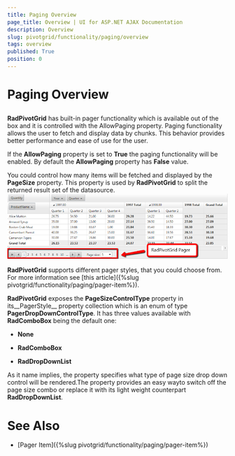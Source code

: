 ```yaml
---
title: Paging Overview
page_title: Overview | UI for ASP.NET AJAX Documentation
description: Overview
slug: pivotgrid/functionality/paging/overview
tags: overview
published: True
position: 0
---
```


# Paging Overview



## 

__RadPivotGrid__ has built-in pager functionality which is available out of the box and it is controlled with the AllowPaging property. Paging functionality allows the user to fetch and display data by chunks. This behavior provides better performance and ease of use for the user.

If the __AllowPaging__ property is set to __True__ the paging functionality will be enabled. By default the __AllowPaging__ property has __False__ value.

You could control how many items will be fetched and displayed by the __PageSize__ property. This property is used by __RadPivotGrid__ to split the returned result set of the datasource.![General Pager](images/PivotGrid-Basic-Paging.png)

__RadPivotGrid__ supports different pager styles, that you could choose from. For more information see [this article]({%slug pivotgrid/functionality/paging/pager-item%}).

__RadPivotGrid__ exposes the __PageSizeControlType__ property in its__PagerStyle__ property collection which is an enum of type __PagerDropDownControlType__. It has three values available with __RadComboBox__ being the default one:

* __None__

* __RadComboBox__

* __RadDropDownList__

As it name implies, the property specifies what type of page size drop down control will be rendered.The property provides an easy wayto switch off the page size combo or replace it with its light weight counterpart __RadDropDownList__.

# See Also

 * [Pager Item]({%slug pivotgrid/functionality/paging/pager-item%})
